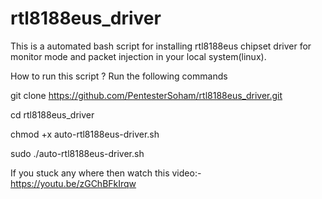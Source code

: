 # rtl8188eus_driver
This is a automated bash script for installing rtl8188eus chipset driver for monitor mode and packet injection in your local system(linux).


How to run this script ?
Run the following commands

git clone https://github.com/PentesterSoham/rtl8188eus_driver.git

cd rtl8188eus_driver

chmod +x auto-rtl8188eus-driver.sh

sudo ./auto-rtl8188eus-driver.sh


If you stuck any where then watch this video:- https://youtu.be/zGChBFkIrqw
